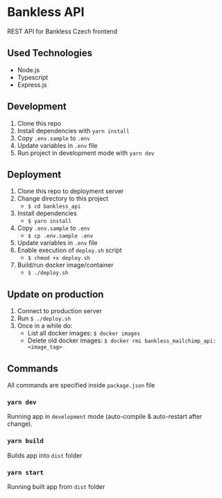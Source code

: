 # Bankless API
REST API for Bankless Czech frontend

## Used Technologies
- Node.js
- Typescript
- Express.js

## Development
1. Clone this repo
2. Install dependencies with `yarn install`
3. Copy `.env.sample` to `.env`
4. Update variables in `.env` file
5. Run project in development mode with `yarn dev`

## Deployment

1. Clone this repo to deployment server
2. Change directory to this project
    - `$ cd bankless_api`
3. Install dependencies 
    - `$ yarn install`
4. Copy `.env.sample` to `.env`
    - `$ cp .env.sample .env`
5. Update variables in `.env` file
6. Enable execution of `deploy.sh` script
   - `$ chmod +x deploy.sh`
7. Build/run docker image/container
   - `$ ./deploy.sh`


## Update on production
1. Connect to production server
2. Run `$ ./deploy.sh`
3. Once in a while do:
    - List all docker images: `$ docker images`
    - Delete old docker images: `$ docker rmi bankless_mailchimp_api:<image_tag>`


## Commands
All commands are specified inside `package.json` file

### `yarn dev`
Running app in `development` mode (auto-compile & auto-restart after change). 

### `yarn build`
Builds app into `dist` folder

### `yarn start`
Running built app from `dist` folder
